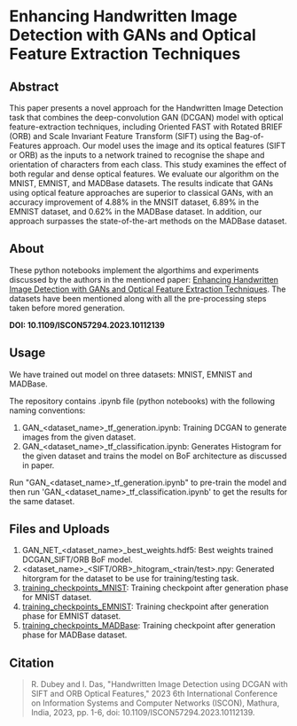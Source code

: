 # Enhancing Handwritten Image Detection with GANs and Optical Feature Extraction Techniques

## Abstract
This paper presents a novel approach for the Handwritten Image Detection task that combines the deep-convolution GAN (DCGAN) model with optical feature-extraction techniques, including Oriented FAST with Rotated BRIEF (ORB) and Scale Invariant Feature Transform (SIFT) using the Bag-of-Features approach. Our model uses the image and its optical features (SIFT or ORB) as the inputs to a network trained to recognise the shape and orientation of characters from each class. This study examines the effect of both regular and dense optical features. We evaluate our algorithm on the MNIST, EMNIST, and MADBase datasets. The results indicate that GANs using optical feature approaches are superior to classical GANs, with an accuracy improvement of 4.88% in the MNSIT dataset, 6.89% in the EMNIST dataset, and 0.62% in the MADBase dataset. In addition, our approach surpasses the state-of-the-art methods on the MADBase dataset.

## About
These python notebooks implement the algorthims and experiments discussed by the authors in the mentioned paper: [Enhancing Handwritten Image Detection with GANs and Optical Feature Extraction Techniques](https://ieeexplore.ieee.org/document/10112139). The datasets have been mentioned along with all the pre-processing steps taken before mored generation.

**DOI: 10.1109/ISCON57294.2023.10112139**

## Usage
We have trained out model on three datasets: MNIST, EMNIST and MADBase.

The repository contains .ipynb file (python notebooks) with the following naming conventions:
1. GAN\_<dataset\_name>\_tf\_generation.ipynb: Training DCGAN to generate images from the given dataset.
2. GAN\_<dataset\_name>\_tf\_classification.ipynb: Generates Histogram for the given dataset and trains the model on BoF architecture as discussed in paper.

Run "GAN\_<dataset\_name>\_tf\_generation.ipynb" to pre-train the model and then run 'GAN\_<dataset_name>\_tf\_classification.ipynb' to get the results for the same dataset.

## Files and Uploads
1. GAN\_NET\_<dataset\_name>\_best\_weights.hdf5: Best weights trained DCGAN\_SIFT/ORB BoF model.
2. <dataset\_name>\_<SIFT/ORB>\_hitogram\_<train/test>.npy: Generated hitorgram for the dataset to be use for training/testing task.
3. [training\_checkpoints\_MNIST](https://drive.google.com/drive/folders/1669LBwHefgKl6UW8yVOTTDSwrztJl5qb?usp=share_link): Training checkpoint after generation phase for MNIST dataset.
4. [training\_checkpoints\_EMNIST](https://drive.google.com/drive/folders/1sBE9lHuJAQoCsLsJN1n7xkjV_YV5wgnC?usp=share_link): Training checkpoint after generation phase for EMNIST dataset.
5. [training\_checkpoints\_MADBase](https://drive.google.com/drive/folders/1mdAARbGvWNBCaPYBuVnBu96mSSPAC_ei?usp=share_link): Training checkpoint after generation phase for MADBase dataset.

## Citation
> R. Dubey and I. Das, "Handwritten Image Detection using DCGAN with SIFT and ORB Optical Features," 2023 6th International Conference on Information Systems and Computer Networks (ISCON), Mathura, India, 2023, pp. 1-6, doi: 10.1109/ISCON57294.2023.10112139.


